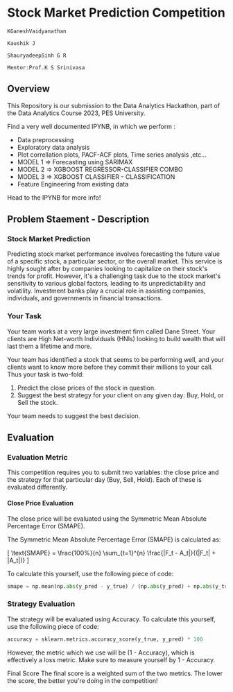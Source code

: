 # Stock Market Prediction Competition

```
KGaneshVaidyanathan

Kaushik J

ShauryadeepSinh G R

Mentor:Prof.K S Srinivasa
```

## Overview

This Repository is our submission to the Data Analytics Hackathon, part of the Data Analytics Course 2023, PES University. 

Find a very well documented IPYNB, in which  we perform :
- Data preprocessing
- Exploratory data analysis
- Plot correllation plots, PACF-ACF plots, Time series analysis ,etc...
- MODEL 1 => Forecasting using SARIMAX
- MODEL 2 => XGBOOST REGRESSOR-CLASSIFIER COMBO
- MODEL 3 => XGBOOST CLASSIFIER - CLASSIFICATION
- Feature Engineering from existing data

Head to the IPYNB for more info!



## Problem Staement - Description

### Stock Market Prediction

Predicting stock market performance involves forecasting the future value of a specific stock, a particular sector, or the overall market. This service is highly sought after by companies looking to capitalize on their stock's trends for profit. However, it's a challenging task due to the stock market's sensitivity to various global factors, leading to its unpredictability and volatility. Investment banks play a crucial role in assisting companies, individuals, and governments in financial transactions.

### Your Task

Your team works at a very large investment firm called Dane Street. Your clients are High Net-worth Individuals (HNIs) looking to build wealth that will last them a lifetime and more.

Your team has identified a stock that seems to be performing well, and your clients want to know more before they commit their millions to your call. Thus your task is two-fold:
1. Predict the close prices of the stock in question.
2. Suggest the best strategy for your client on any given day: Buy, Hold, or Sell the stock.

Your team needs to suggest the best decision.

## Evaluation

### Evaluation Metric

This competition requires you to submit two variables: the close price and the strategy for that particular day (Buy, Sell, Hold). Each of these is evaluated differently.

#### Close Price Evaluation

The close price will be evaluated using the Symmetric Mean Absolute Percentage Error (SMAPE). 

The Symmetric Mean Absolute Percentage Error (SMAPE) is calculated as:

\[ \text{SMAPE} = \frac{100\%}{n} \sum_{t=1}^{n} \frac{|F_t - A_t|}{(|F_t| + |A_t|)} \]

To calculate this yourself, use the following piece of code:

```python
smape = np.mean(np.abs(y_pred - y_true) / (np.abs(y_pred) + np.abs(y_true)))
```

### Strategy Evaluation
The strategy will be evaluated using Accuracy. To calculate this yourself, use the following piece of code:

```python
accuracy = sklearn.metrics.accuracy_score(y_true, y_pred) * 100
```
However, the metric which we use will be (1 - Accuracy), which is effectively a loss metric. Make sure to measure yourself by 1 - Accuracy.

Final Score
The final score is a weighted sum of the two metrics. The lower the score, the better you're doing in the competition!
